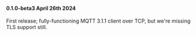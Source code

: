 #### 0.1.0-beta3 April 26th 2024 ####

First release; fully-functioning MQTT 3.1.1 client over TCP, but we're missing TLS support still.
